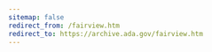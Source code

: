 ```yaml
---
sitemap: false 
redirect_from: /fairview.htm 
redirect_to: https://archive.ada.gov/fairview.htm 
---
```

